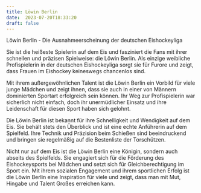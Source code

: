 ```yaml
---
title: Löwin Berlin
date:  2023-07-20T18:33:20
draft: false
---
```


Löwin Berlin - Die Ausnahmeerscheinung der deutschen Eishockeyliga

Sie ist die heißeste Spielerin auf dem Eis und fasziniert die Fans mit ihrer schnellen und präzisen Spielweise: die Löwin Berlin. Als einzige weibliche Profispielerin in der deutschen Eishockeyliga sorgt sie für Furore und zeigt, dass Frauen im Eishockey keineswegs chancenlos sind.

Mit ihrem außergewöhnlichen Talent ist die Löwin Berlin ein Vorbild für viele junge Mädchen und zeigt ihnen, dass sie auch in einer von Männern dominierten Sportart erfolgreich sein können. Ihr Weg zur Profispielerin war sicherlich nicht einfach, doch ihr unermüdlicher Einsatz und ihre Leidenschaft für diesen Sport haben sich gelohnt.

Die Löwin Berlin ist bekannt für ihre Schnelligkeit und Wendigkeit auf dem Eis. Sie behält stets den Überblick und ist eine echte Anführerin auf dem Spielfeld. Ihre Technik und Präzision beim Schießen sind beeindruckend und bringen sie regelmäßig auf die Bestenliste der Torschützen.

Nicht nur auf dem Eis ist die Löwin Berlin eine Königin, sondern auch abseits des Spielfelds. Sie engagiert sich für die Förderung des Eishockeysports bei Mädchen und setzt sich für Gleichberechtigung im Sport ein. Mit ihrem sozialen Engagement und ihrem sportlichen Erfolg ist die Löwin Berlin eine Inspiration für viele und zeigt, dass man mit Mut, Hingabe und Talent Großes erreichen kann.